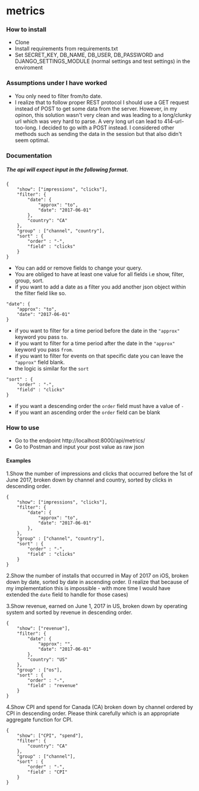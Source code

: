 # metrics

### How to install 
- Clone
- Install requirements from requirements.txt
- Set SECRET_KEY, DB_NAME, DB_USER, DB_PASSWORD and DJANGO_SETTINGS_MODULE (normal settings and test settings) in the enviroment

### Assumptions under I have worked
- You only need to filter from/to date.
- I realize that to follow proper REST protocol I should use a GET request instead of POST to get some data from the server.
  However, in my opinon, this solution wasn't very clean and was leading to a long/clunky url which was very hard to parse. 
  A very long url can lead to 414-url-too-long. I decided to go with a POST instead. I considered other methods such 
  as sending the data in the session but that also didn't seem optimal.
  
### Documentation
##### The api will expect input in the following format.
```
{	
	"show": ["impressions", "clicks"],
	"filter": {
		"date": {
			"approx": "to",
			"date": "2017-06-01"
		},
		"country": "CA"
	},
	"group" : ["channel", "country"],
	"sort" : {
		"order" : "-",
		"field" : "clicks"
	}
}
```
- You can add or remove fields to change your query.
- You are obliged to have at least one value for all fields i.e show, filter, group, sort.
- if you want to add a date as a filter you add another json object within the filter field like so. 

```
"date": {
	"approx": "to",
	"date": "2017-06-01"
}
```
- if you want to filter for a time period before the date in the `"approx"` keyword you pass `to`.
- if you want to filter for a time period after the date in the `"approx"` keyword you pass `from`.
- if you want to filter for events on that specific date you can leave the `"approx"` field blank.
- the logic is similar for the `sort`

```
"sort" : {
	"order" : "-",
	"field" : "clicks"
}
```
- if you want a descending order the `order` field must have a value of `-`
- if you want an ascending order the `order` field can be blank 

### How to use

- Go to the endpoint http://localhost:8000/api/metrics/
- Go to Postman and input your post value as raw json 

#### Examples

1.Show the number of impressions and clicks that occurred before the 1st of June 2017, broken down by channel and country, sorted by clicks in descending order.

```
{	
	"show": ["impressions", "clicks"],
	"filter": {
		"date": {
			"approx": "to",
			"date": "2017-06-01"
		},
	},
	"group" : ["channel", "country"],
	"sort" : {
		"order" : "-",
		"field" : "clicks"
	}
}
```

2.Show the number of installs that occurred in May of 2017 on iOS, broken down by date, sorted by date in ascending order. (I realize that because of my implementation this is impossible - with more time I would have extended the `date` field to handle for those cases)


3.Show revenue, earned on June 1, 2017 in US, broken down by operating system and sorted by revenue in descending order.

```
{	
	"show": ["revenue"],
	"filter": {
		"date": {
			"approx": "",
			"date": "2017-06-01"
		},
		"country": "US"
	},
	"group" : ["os"],
	"sort" : {
		"order" : "-",
		"field" : "revenue"
	}
}
```

4.Show CPI and spend for Canada (CA) broken down by channel ordered by CPI in descending order. Please think carefully which is an appropriate aggregate function for CPI.

```
{	
	"show": ["CPI", "spend"],
	"filter": {
		"country": "CA"
	},
	"group" : ["channel"],
	"sort" : {
		"order" : "-",
		"field" : "CPI"
	}
}
```
